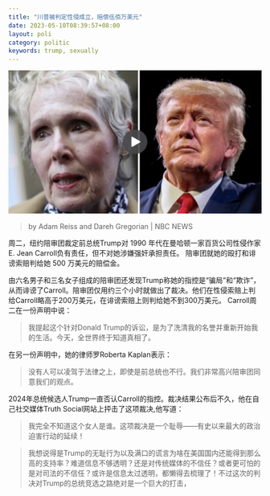 ```yaml
---
title: "川普被判定性侵成立，赔偿伍佰万美元"
date: 2023-05-10T08:39:57+08:00
layout: poli
category: politic
keywords: trump, sexually
---
```

![](https://raw.githubusercontent.com/davidwww523/photo/master/202305100756640.png)
>by Adam Reiss and Dareh Gregorian | NBC NEWS

周二，纽约陪审团裁定前总统Trump对 1990 年代在曼哈顿一家百货公司性侵作家 E. Jean Carroll负有责任，但不对她涉嫌强奸承担责任。 陪审团就她的殴打和诽谤索赔判给她 500 万美元的赔偿金。

由六名男子和三名女子组成的陪审团还发现Trump称她的指控是“骗局”和“欺诈”，从而诽谤了Carroll。陪审团仅用约三个小时就做出了裁决。他们在性侵索赔上判给Carroll略高于200万美元，在诽谤索赔上则判给她不到300万美元。
Carroll周二在一份声明中说：

>我提起这个针对Donald Trump的诉讼，是为了洗清我的名誉并重新开始我的生活。今天，全世界终于知道真相了。

在另一份声明中，她的律师罗Roberta Kaplan表示：

>没有人可以凌驾于法律之上，即使是前总统也不行。我们非常高兴陪审团同意我们的观点。

2024年总统候选人Trump一直否认Carroll的指控。裁决结果公布后不久，他在自己社交媒体Truth Social网站上抨击了这项裁决,他写道：

>我完全不知道这个女人是谁。这项裁决是一个耻辱——有史以来最大的政治迫害行动的延续！


>我想说得是Trump的无耻行为以及满口的谎言为啥在美国国内还能得到那么高的支持率？难道信息不够透明？还是对传统媒体的不信任？或者更可怕的是对司法的不信任？或许是信息太过透明，都懒得去梳理了！不过这次的判决对Trump的总统竞选之路绝对是一个巨大的打击，